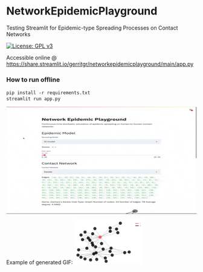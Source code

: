 # NetworkEpidemicPlayground
Testing Streamlit for Epidemic-type Spreading Processes on Contact Networks

[![License: GPL v3](https://img.shields.io/badge/License-GPL%20v3-blue.svg)](http://www.gnu.org/licenses/gpl-3.0)

Accessible online @ https://share.streamlit.io/gerritgr/networkepidemicplayground/main/app.py

### How to run offline
```console
pip install -r requirements.txt
streamlit run app.py
```

![example gif](example.gif "Example")


Example of generated GIF:
![animation gif](animation.gif "Animation")
